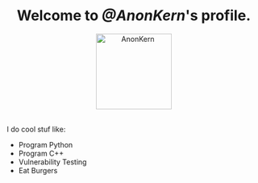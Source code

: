 <!DOCTYPE html>
<html>
  <body>
    <center><h1>Welcome to <i>@AnonKern</i>'s profile.</h1>
	<img src="https://i.ibb.co/XCGbybJ/Untitled2.png" alt="AnonKern" border="0" height="150" width="150"></center>
    <br>
    <p font-family="Terminal";>I do cool stuf like: </p>
    <ul>
      <li>Program Python</li>
      <li>Program C++</li>
      <li>Vulnerability Testing</li>
      <li>Eat Burgers</li>
    </ul>
  </body>
</html>
